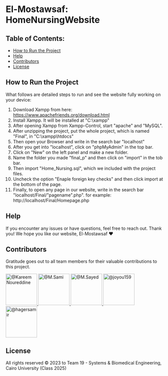 # El-Mostawsaf: HomeNursingWebsite

## Table of Contents:
- [How to Run the Project](#how_to_run)
- [Help](#help)
- [Contributors](#contributors)
- [License](#license)

## How to Run the Project

What follows are detailed steps to run and see the website fully working on your device:

1. Download Xampp from here: https://www.apachefriends.org/download.html
2. Install Xampp. It will be installed at "C:\xampp"
3. After opening Xampp from Xampp-Control, start "apache" and "MySQL".
4. After unzipping the project, put the whole project, which is named "Final", in "C:\xampp\htdocs"
5. Then open your Browser and write in the search bar "localhost"
6. After you get into "localhost", click on "phpMyAdmin" in the top bar.
7. Click on "New" on the left panel and make a new folder.
8. Name the folder you made "final_p" and then click on "import" in the tob bar.
9. Then import "Home_Nursing.sql", which we included with the project files.
10. Uncheck the option "Enaple foreign key checks" and then click import at the bottom of the page.
11. Finally, to open any page in our website, write in the search bar "localhost/Final/"pagename".php". for example: http://localhost/Final/Homepage.php

## Help

If you encounter any issues or have questions, feel free to reach out.
Thank you! We hope you like our website, El-Mostawsaf :heart:	

## Contributors

Gratitude goes out to all team members for their valuable contributions to this project.

<div align="left">
  <a href="https://github.com/cln-Kafka">
    <img src="https://avatars.githubusercontent.com/u/100665578?v=4" width="100px" alt="@Kareem Noureddine">
  </a>
  <a href="https://github.com/MuhammadSamiAhmad">
    <img src="https://avatars.githubusercontent.com/u/101589634?v=4" width="100px" alt="@M.Sami">
  </a>
  <a href="https://github.com/MohamedSayedDiab">
    <img src="https://avatars.githubusercontent.com/u/90231744?v=4" width="100px" alt="@M.Sayed">
  </a>
    <a href="https://github.com/joyou159">
    <img src="https://github.com/joyou159.png" width="100px" alt="@joyou159">
  </a>
    <a href="https://github.com/hagersamir">
    <img src="https://github.com/hagersamir.png" width="100px" alt="@hagersamir">
  </a>
</div>

## License

All rights reserved © 2023 to Team 19 - Systems & Biomedical Engineering, Cairo University (Class 2025)
